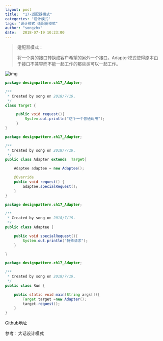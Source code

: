 ```yaml
---
layout: post
title:  "17-适配器模式"
categories: "设计模式"
tags: "设计模式 适配器模式"
author: "songzhx"
date:   2018-07-19 10:23:00
---
```


> 适配器模式：
>
> 将一个类的接口转换成客户希望的另外一个接口。Adapter模式使得原本由于接口不兼容而不能一起工作的那些类可以一起工作。

![img](https://tva1.sinaimg.cn/large/006y8mN6gy1g6fd0pqevgj315s0h2di3.jpg)

```java
package designpattern.ch17_Adapter;

/**
 * Created by song on 2018/7/19.
 */
class Target {

     public void request(){
         System.out.println("这个一个普通调用");
     }
}
```

```java
package designpattern.ch17_Adapter;

/**
 * Created by song on 2018/7/19.
 */
public class Adapter extends  Target{

    Adaptee adaptee = new Adaptee();

    @Override
    public void request() {
        adaptee.specialRequest();
    }
}
```

```java
package designpattern.ch17_Adapter;

/**
 * Created by song on 2018/7/19.
 */
public class Adaptee {

    public void specialRequest(){
        System.out.println("特殊请求");
    }

}
```
```java
package designpattern.ch17_Adapter;

/**
 * Created by song on 2018/7/19.
 */
public class Run {

    public static void main(String args[]){
        Target target =new Adapter();
        target.request();
    }
}
```


[Github地址](https://github.com/zhenxing914/designpattern/tree/master/src/main/java/designpattern)

参考：大话设计模式